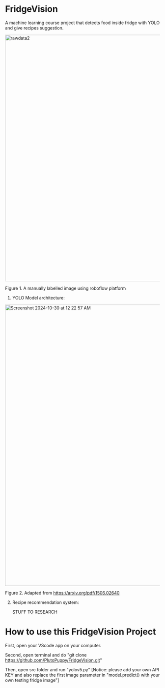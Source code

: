 # FridgeVision
A machine learning course project that detects food inside fridge with YOLO and give recipes suggestion.

<img width="802" alt="rawdata2" src="https://github.com/user-attachments/assets/2e8eb829-3e95-4371-94ff-d3e937517074">

Figure 1. A manually labelled image using roboflow platform




1) YOLO Model architecture:
<img width="915" alt="Screenshot 2024-10-30 at 12 22 57 AM" src="https://github.com/user-attachments/assets/d547fd24-da8b-4e97-8462-e395c543c784">

Figure 2. Adapted from https://arxiv.org/pdf/1506.02640



2) Recipe recommendation system:

   STUFF TO RESEARCH


# How to use this FridgeVision Project

First, open your VScode app on your computer.

Second, open terminal and do "git clone https://github.com/PlutoPuppy/FridgeVision.git"

Then, open src folder and run "yolov5.py" [Notice: please add your own API KEY and also replace the first image parameter in "model.predict() with your own testing fridge image"]
